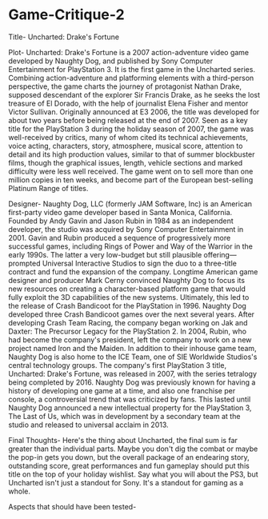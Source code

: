 # Game-Critique-2

Title- Uncharted: Drake's Fortune

Plot- Uncharted: Drake's Fortune is a 2007 action-adventure video game developed by Naughty Dog, and published by Sony Computer Entertainment for PlayStation 3. It is the first game in the Uncharted series. Combining action-adventure and platforming elements with a third-person perspective, the game charts the journey of protagonist Nathan Drake, supposed descendant of the explorer Sir Francis Drake, as he seeks the lost treasure of El Dorado, with the help of journalist Elena Fisher and mentor Victor Sullivan. Originally announced at E3 2006, the title was developed for about two years before being released at the end of 2007. Seen as a key title for the PlayStation 3 during the holiday season of 2007, the game was well-received by critics, many of whom cited its technical achievements, voice acting, characters, story, atmosphere, musical score, attention to detail and its high production values, similar to that of summer blockbuster films, though the graphical issues, length, vehicle sections and marked difficulty were less well received. The game went on to sell more than one million copies in ten weeks, and become part of the European best-selling Platinum Range of titles.

Designer- Naughty Dog, LLC (formerly JAM Software, Inc) is an American first-party video game developer based in Santa Monica, California. Founded by Andy Gavin and Jason Rubin in 1984 as an independent developer, the studio was acquired by Sony Computer Entertainment in 2001. Gavin and Rubin produced a sequence of progressively more successful games, including Rings of Power and Way of the Warrior in the early 1990s. The latter a very low-budget but still plausible offering—prompted Universal Interactive Studios to sign the duo to a three-title contract and fund the expansion of the company. Longtime American game designer and producer Mark Cerny convinced Naughty Dog to focus its new resources on creating a character-based platform game that would fully exploit the 3D capabilities of the new systems. Ultimately, this led to the release of Crash Bandicoot for the PlayStation in 1996. Naughty Dog developed three Crash Bandicoot games over the next several years. After developing Crash Team Racing, the company began working on Jak and Daxter: The Precursor Legacy for the PlayStation 2. In 2004, Rubin, who had become the company's president, left the company to work on a new project named Iron and the Maiden. In addition to their inhouse game team, Naughty Dog is also home to the ICE Team, one of SIE Worldwide Studios's central technology groups. The company's first PlayStation 3 title, Uncharted: Drake's Fortune, was released in 2007, with the series tetralogy being completed by 2016. Naughty Dog was previously known for having a history of developing one game at a time, and also one franchise per console, a controversial trend that was criticized by fans. This lasted until Naughty Dog announced a new intellectual property for the PlayStation 3, The Last of Us, which was in development by a secondary team at the studio and released to universal acclaim in 2013. 

Final Thoughts- Here's the thing about Uncharted, the final sum is far greater than the individual parts. Maybe you don't dig the combat or maybe the pop-in gets you down, but the overall package of an endearing story, outstanding score, great performances and fun gameplay should put this title on the top of your holiday wishlist. Say what you will about the PS3, but Uncharted isn't just a standout for Sony. It's a standout for gaming as a whole.

Aspects that should have been tested-
